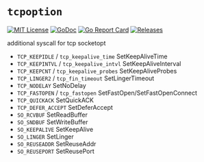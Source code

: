 # `tcpoption`

[![MIT License](https://img.shields.io/github/license/octu0/tcpoption)](https://github.com/octu0/tcpoption/blob/master/LICENSE)
[![GoDoc](https://godoc.org/github.com/octu0/tcpoption?status.svg)](https://godoc.org/github.com/octu0/tcpoption)
[![Go Report Card](https://goreportcard.com/badge/github.com/octu0/tcpoption)](https://goreportcard.com/report/github.com/octu0/tcpoption)
[![Releases](https://img.shields.io/github/v/release/octu0/tcpoption)](https://github.com/octu0/tcpoption/releases)

additional syscall for tcp socketopt

- `TCP_KEEPIDLE`  / `tcp_keepalive_time`   SetKeepAliveTime
- `TCP_KEEPINTVL` / `tcp_keepalive_intvl`  SetKeepAliveInterval
- `TCP_KEEPCNT`   / `tcp_keepalive_probes` SetKeepAliveProbes
- `TCP_LINGER2`   / `tcp_fin_timeout`      SetLingerTimeout
- `TCP_NODELAY`                            SetNoDelay
- `TCP_FASTOPEN`  / `tcp_fastopen`         SetFastOpen/SetFastOpenConnect
- `TCP_QUICKACK`                           SetQuickACK
- `TCP_DEFER_ACCEPT`                       SetDeferAccept
- `SO_RCVBUF`    SetReadBuffer
- `SO_SNDBUF`    SetWriteBuffer
- `SO_KEEPALIVE` SetKeepAlive
- `SO_LINGER`    SetLinger
- `SO_REUSEADDR` SetReuseAddr
- `SO_REUSEPORT` SetReusePort
